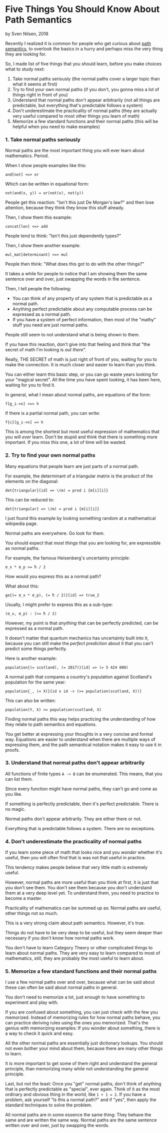 # Five Things You Should Know About Path Semantics
by Sven Nilsen, 2018

Recently I realized it is common for people who get curious about [path semantics](https://github.com/advancedresearch/path_semantics),
to overlook the basics in a hurry and perhaps miss the very thing they are looking for.

So, I made list of five things that you should learn, before you make choices what to study next:

1. Take normal paths seriously (the normal paths cover a larger topic than what it seems at first)
2. Try to find your own normal paths (if you don't, you gonna miss a lot of things right in front of you)
3. Understand that normal paths don't appear arbitrarily (not all things are predictable, but everything that's predictable follows a system)
4. Don't underestimate the practicality of normal paths (they are actually very useful compared to most other things you learn of math)
5. Memorize a few standard functions and their normal paths (this will be helpful when you need to make examples)

### 1. Take normal paths seriously

Normal paths are the most important thing you will ever learn about mathematics. Period.

When I show people examples like this:

    and[not] <=> or
    
Which can be written in equational form:

    not(and(x, y)) = or(not(x), not(y))
    
People get this reaction: "Isn't this just De Morgan's law?" and then lose attention, because they think they know this stuff already.

Then, I show them this example:

    concat[len] <=> add

People tend to think: "Isn't this just dependently types?"

Then, I show them another example:

    mul_mat[determinant] <=> mul

People then think: "What does this got to do with the other things?"
    
It takes a while for people to notice that I am showing them the same sentence over and over,
just swapping the words in the sentence.

Then, I tell people the following:

- You can think of any property of any system that is predictable as a normal path.
- Anything perfect predictable about any computable process can be expressed as a normal path.
- If you have a system of perfect information, then most of the "mathy" stuff you need are just normal paths.

People still seem to not understand what is being shown to them.

If you have this reaction, don't give into that feeling and think that "the secret of math I'm looking is *out there*".

Really, THE SECRET of math is just right of front of you, waiting for you to make the connection.
It is much closer and easier to learn than you think.

You can either learn this basic step, or you can go waste years looking for your "magical secret".
All the time you have spent looking, it has been here, waiting for you to find it.

In general, what I mean about normal paths, are equations of the form:

    f[g_i->n] <=> h
 
If there is a partial normal path, you can write:
 
    f{c}[g_i->n] => h
 
This is among the shortest but most useful expression of mathematics that you will *ever* learn.
Don't be stupid and think that there is something more important.
If you miss this one, a lot of time will be wasted.
 
### 2. Try to find your own normal paths
 
Many equations that people learn are just parts of a normal path.
 
For example, the determinant of a triangular matrix is the product of the elements on the diagonal:
 
    det{triangular}[id] => \(m) = prod i {m[i][i]}
     
This can be reduced to:
 
    det{triangular} => \(m) = prod i {m[i][i]}
     
I just found this example by looking something random at a mathematical wikipedia page.
 
Normal paths are everywhere. Go look for them.
 
You should expect that *most things* that you are looking for, are expressible as normal paths.
 
For example, the famous Heisenberg's uncertainty principle:
 
    σ_x * σ_p >= ħ / 2
     
How would you express this as a normal path?
 
What about this:
 
    ge{(= σ_x * σ_p), (= ħ / 2)}[id] => true_2
     
Usually, I might prefer to express this as a sub-type:
 
    (σ_x, σ_p) : (>= ħ / 2)
     
However, my point is that *anything* that can be perfectly predicted, can be expressed as a normal path.
 
It doesn't matter that quantum mechanics has uncertainty built into it,
because you can still make the *perfect prediction* about it that you can't predict some things perfectly.
 
Here is another example:
 
    population{(= scotland), (= 2017)}[id] => (= 5 424 000)
     
A normal path that compares a country's population against Scotland's population for the same year:

    population{_, (= X)}[id x id -> (>= population(scotland, X))]
    
This can also be written:

    population(Y, X) >= population(scotland, X)

Finding normal paths this way helps practicing the understanding of how they relate to path semantics and equations.

You get better at expressing your thoughts in a very concise and formal way.
Equations are easier to understand when there are multiple ways of expressing them,
and the path semantical notation makes it easy to use it in proofs.

### 3. Understand that normal paths don't appear arbitrarily
 
All functions of finite types `A -> B` can be enumerated.
This means, that you can list them.

Since every function might have normal paths, they can't go and come as you like.

If something is perfectly predictable, then it's perfect predictable. There is no magic.

Normal paths don't appear arbitrarily. They are either there or not.

Everything that is predictable follows a system. There are no exceptions.

### 4. Don't underestimate the practicality of normal paths

If you learn some piece of math that looks nice and you *wonder* whether it's useful,
then you will often find that is was not that useful in practice.

This tendency makes people believe that very little math is extremely useful.

However, normal paths are more useful than you think at first, it is just that you don't see them.
You don't see them because you don't understand them at a very deep level yet.
To understand them, you need to practice to become a master.

Practicality of mathematics can be summed up as: Normal paths are useful, other things not so much.

This is a very strong claim about path semantics.
However, it's true.

Things do not have to be very deep to be useful, but they seem deeper than necessary if you don't know how normal paths work.

You don't have to learn Category Theory or other complicated things to learn about normal paths.
They are very easy to learn compared to most of mathematics, still, they are probably the most useful to learn about.

### 5. Memorize a few standard functions and their normal paths

I use a few normal paths over and over, because what can be said about these can often be said about normal paths in general.

You don't need to memorize a lot, just enough to have something to experiment and play with.

If you are confused about something, you can just check with the few you memorized.
Instead of memorizing rules for how normal paths behave, you can practice deriving rules using the ones you memorized.
That's the genius with memorizing examples: If you wonder about something, there is a way to check it quick and easy.

All the other normal paths are essentially just dictionary lookups.
You should not even bother your mind about them, because there are many other things to learn.

It is more important to get some of them right and understand the general principle,
than memorizing many while not understanding the general principle.

Last, but not the least: Once you "get" normal paths, don't think of anything that is perfectly predictable as "special", ever again.
Think of it as the most ordinary and obvious thing in the world, like `1 + 1 = 2`.
If you have a problem, ask yourself "Is this a normal path?" and if "yes", then apply the standard techniques to solve the problem.

All normal paths are in some essence the same thing: They behave the same and are written the same way.
Normal paths are the same sentence written over and over, just by swapping the words.
